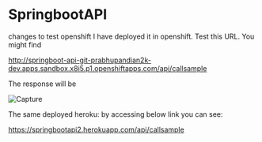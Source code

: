 # SpringbootAPI
changes to test openshift
I have deployed it in openshift. Test this URL. You might find 

http://springboot-api-git-prabhupandian2k-dev.apps.sandbox.x8i5.p1.openshiftapps.com/api/callsample

The response will be 

![Capture](https://user-images.githubusercontent.com/93876978/143464866-0a43703a-4019-4c3f-ad57-9a2c40845b6e.PNG)



The same deployed heroku:
by accessing below link you can see:


https://springbootapi2.herokuapp.com/api/callsample
